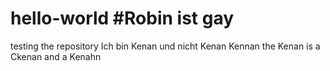 # hello-world  #Robin ist gay
testing the repository
Ich bin Kenan und nicht Kenan
Kennan the Kenan is a Ckenan and a Kenahn
